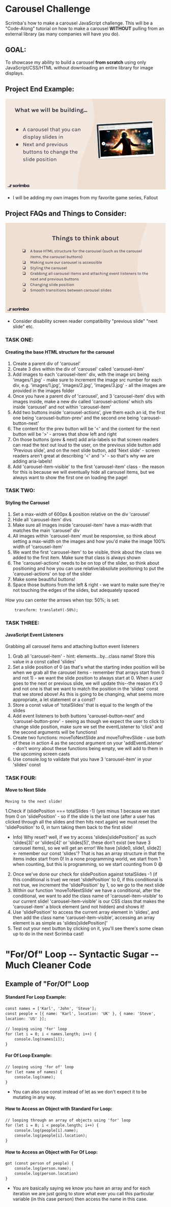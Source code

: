 # Carousel Challenge

Scrimba's how to make a carousel JavaScript challenge. This will be a "Code-Along" tutorial on how to make a carousel **WITHOUT** pulling from an external library (as many companies will have you do). 

## GOAL: 
To showcase my ability to build a carousel **from scratch** using only JavaScript/CSS/HTML without downloading an entire library for image displays. 

## Project End Example: 
![Carousel End Project](/carousel-challenge/images/carousel-example.png)
- I will be adding my own images from my favorite game series, Fallout

## Project FAQs and Things to Consider: 
![Carousel FAQ + TTC](/carousel-challenge/images/carousel-faq.png)
- Consider disability screen reader compatibility "previous slide" "next slide" etc.


### TASK ONE: 
#### Creating the base HTML structure for the carousel
    
1. Create a parent div of 'carousel'
2. Create 3 divs within the div of 'carousel' called 'carousel-item'
3. Add images to each 'carousel-item' div, with the image src being 'images/1.jpg' - make sure to increment the image src number for each div, e.g. 'images/1.jpg', 'images/2.jpg', 'images/3.jpg' - all the images are provided in the images folder
4. Once you have a parent div of 'carousel', and 3 'carousel-item' divs with images inside, make a new div called 'carousel-actions' which sits inside 'carousel' and not within 'carousel-item'
5. Add two buttons inside 'carousel-actions', give them each an id, the first one being 'carousel-button-prev' and the second one being 'carousel-button-next'
6. The content for the prev button will be '<' and the content for the next button will be '>' - arrows that show left and right
7. On those buttons (prev & next) add aria-labels so that screen readers can read the text out loud to the user, on the previous slide button add 'Previous slide', and on the next slide button, add 'Next slide' - screen readers aren't great at describing '<' and '>' - so that's why we are adding aria-labels!
8. Add 'carousel-item-visible' to the first 'carousel-item' class - the reason for this is because we will eventually hide all carousel items, but we always want to show the first one on loading the page!  



### TASK TWO: 
#### Styling the Carousel

1. Set a max-width of 600px & position relative on the div 'carousel'
2. Hide all 'carousel-item' divs
3. Make sure all images inside 'carousel-item' have a max-width that matches the main 
'carousel' div
4. All images within 'carousel-item' must be responsive, so think about setting a 
max-width on the images and how you'd make the image 100% width of 'carousel-item' 
5. We want the first 'carousel-item' to be visible, think about the class we added 
to the first item. Make sure that class is always shown
6. The 'carousel-actions' needs to be on top of the slider, so think about positioning 
and how you can use relative/absolute positioning to put the 'carousel-actions' on top of 
the slider
7. Make some beautiful buttons!
8. Space those buttons from the left & right - we want to make sure they're not touching 
the edges of the slides, but adequately spaced

How you can center the arrows when top: 50%; is set:

```
    transform: translateY(-50%);
```

### TASK THREE: 
#### JavaScript Event Listeners

Grabbing all carousel items and attaching button event listeners
    
1. Grab all 'carousel-item' - hint: elements...by...class name! Store this value in a const called 'slides'
2. Set a slide position of 0 (as that's what the starting index position will be when we grab all the carousel items - remember that arrays start from 0 and not 1) - we want the slide position to always start at 0. When a user goes to the next or previous slide, we will update this--the reason it's 0 and not one is that we want to match the position in the 'slides' const that we stored above! As this is going to be changing, what seems more appropriate, a let statement or a const?
3. Store a const value of 'totalSlides' that is equal to the length of the slides
4. Add event listeners to both buttons 'carousel-button-next' and 'carousel-button-prev' - seeing as though we expect the user to click to change slide position, make sure we set the eventListener to 'click' and the second arguments will be functions!
5. Create two functions: moveToNextSlide and moveToPrevSlide - use both of these in action 4 as the second argument on your 'addEventListener' - don't worry about these functions being empty, we will add to them in the upcoming screen casts
6. Use console.log to validate that you have 3 'carousel-item' in your 'slides' const


### TASK FOUR: 
#### Move to Next Slide 

    Moving to the next slide!
    
1.Check if (slidePosition === totalSlides -1) (yes minus 1 because we start from 0 on 'slidePosition' - so if the slide is the last one (after a user has clicked through all the slides and then hits next again) we must reset the 'slidePosition' to 0, in turn taking them back to the first slide! 
- Info) Why reset? well, if we try access 'slides[slidePosition]' as such 'slides[3]' or 'slides[4]' or 'slides[5]', these don't exist (we have 3 carousel items), so we will get an error! We have [slide0, slide1, slide2] <- remember our const 'slides'? That is has an array structure in that the items index start from 0! In a none programming world, we start from 1 when counting, but this is programming, so we start counting from 0 😄
2. Once we've done our check for slidePosition against totalSlides -1 (if this conditional is true) we reset 'slidePosition' to 0, if this conditional is not true, we increment the 'slidePosition' by 1, so we go to the next slide
3. Within our function 'moveToNextSlide' we have a conditional, after the conditional, we want to add the class name of 'carousel-item-visible' to our current slide! 'carousel-item-visible' is our CSS class that makes the 'carousel-item' a block element (and not hidden) and shows it!
4. Use 'slidePosition' to access the current array element in 'slides', and then add the class name 'carousel-item-visible', accessing an array element is as simple as 'slides[slidePosition]'
5. Test out your next button by clicking on it, you'll see there's some clean up to do in the next Scrimba cast!


# "For/Of" Loop -- **Syntactic Sugar** -- Much Cleaner Code
## Example of "For/Of" Loop

#### Standard **For** Loop Example: 
```
const names = ['Karl', 'John', 'Steve'];
const people = [{ name: 'Karl', location: 'UK' }, { name: 'Steve', location: 'US' }];

// looping using 'for' loop
for (let i = 0; i < names.length; i++) {
    console.log(names[i]);
}
```
#### **For Of** Loop Example: 
``` 
// looping using 'for of' loop
for (let name of names) {
    console.log(name);
}
```
- You can also use const instead of let as we don't expect it to be mutating in any way.

#### How to Access an Object with Standard **For** Loop: 
```
// looping through an array of objects using 'for' loop
for (let i = 0; i < people.length; i++) {
    console.log(people[i].name);
    console.log(people[i].location);
}

```

#### How to Access an Object with **For Of** Loop:
```
got (const person of people) {
    console.log(person.name);
    console.log(person.location)
}

```
- You are basically saying we know you have an array and for each iteration we are just going to store what ever you call this particular variable (in this case person) then access the name in this case. 